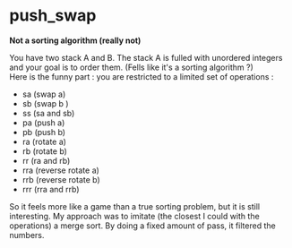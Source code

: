 # push_swap
**Not a sorting algorithm (really not)**

You have two stack A and B. The stack A is fulled with unordered integers and your goal is to order them. (Fells like it's a sorting algorithm ?)
<br>
Here is the funny part : you are restricted to a limited set of operations :
- sa (swap a)
- sb (swap b )
- ss (sa and sb)
- pa (push a)
- pb (push b)
- ra (rotate a)
- rb (rotate b)
- rr (ra and rb)
- rra (reverse rotate a)
- rrb (reverse rotate b)
- rrr (rra and rrb)

So it feels more like a game than a true sorting problem, but it is still interesting.
My approach was to imitate (the closest I could with the operations) a merge sort. By doing a fixed amount of pass, it filtered the numbers.
